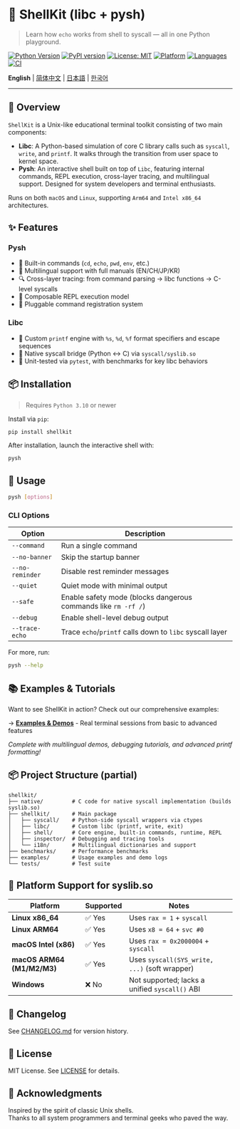 # 🐚 ShellKit (libc + pysh)

> Learn how `echo` works from shell to syscall — all in one Python playground.

[![Python Version](https://img.shields.io/badge/python-3.10%2B-blue)](https://www.python.org)
[![PyPI version](https://img.shields.io/pypi/v/shellkit)](https://pypi.org/project/shellkit/)
[![License: MIT](https://img.shields.io/badge/license-MIT-blue.svg)](./LICENSE)
[![Platform](https://img.shields.io/badge/platform-macOS%20%7C%20Linux-lightgrey)](https://github.com/pokeyaro/shellkit)
[![Languages](https://img.shields.io/badge/languages-EN%20%7C%20中文%20%7C%20日本語%20%7C%20한국어-brightgreen)](./examples/)
[![CI](https://github.com/pokeyaro/shellkit/actions/workflows/ci.yml/badge.svg?branch=master)](https://github.com/pokeyaro/shellkit/actions/workflows/ci.yml)

**English** | [简体中文](./README_zh.md) | [日本語](./README_ja.md) | [한국어](./README_ko.md)

---

## 📖 Overview

`ShellKit` is a Unix-like educational terminal toolkit consisting of two main components:

* **Libc**: A Python-based simulation of core C library calls such as `syscall`, `write`, and `printf`. It walks through the transition from user space to kernel space.
* **Pysh**: An interactive shell built on top of `Libc`, featuring internal commands, REPL execution, cross-layer tracing, and multilingual support. Designed for system developers and terminal enthusiasts.

Runs on both `macOS` and `Linux`, supporting `Arm64` and `Intel x86_64` architectures.


## ✨ Features

### Pysh

* 🧠 Built-in commands (`cd`, `echo`, `pwd`, `env`, etc.)
* 🧵 Multilingual support with full manuals (EN/CH/JP/KR)
* 🔍 Cross-layer tracing: from command parsing → libc functions → C-level syscalls
* 🧹 Composable REPL execution model
* 🔌 Pluggable command registration system

### Libc

* 📨 Custom `printf` engine with `%s`, `%d`, `%f` format specifiers and escape sequences
* 📜 Native syscall bridge (Python ↔ C) via `syscall/syslib.so`
* 🧪 Unit-tested via `pytest`, with benchmarks for key libc behaviors


## 📦 Installation

> Requires `Python 3.10` or newer

Install via `pip`:

```bash
pip install shellkit
```

After installation, launch the interactive shell with:

```bash
pysh
```


## 🚀 Usage

```bash
pysh [options]
```

### CLI Options

| Option          | Description                                                    |
| --------------- | -------------------------------------------------------------- |
| `--command`     | Run a single command                                           |
| `--no-banner`   | Skip the startup banner                                        |
| `--no-reminder` | Disable rest reminder messages                                 |
| `--quiet`       | Quiet mode with minimal output                                 |
| `--safe`        | Enable safety mode (blocks dangerous commands like `rm -rf /`) |
| `--debug`       | Enable shell-level debug output                                |
| `--trace-echo`  | Trace `echo`/`printf` calls down to `libc` syscall layer       |

For more, run:

```bash
pysh --help
```


## 📚 Examples & Tutorials

Want to see ShellKit in action? Check out our comprehensive examples:

→ **[Examples & Demos](./examples/README.md)** - Real terminal sessions from basic to advanced features

*Complete with multilingual demos, debugging tutorials, and advanced printf formatting!*


## 📦 Project Structure (partial)

```text
shellkit/
├── native/         # C code for native syscall implementation (builds syslib.so)
├── shellkit/       # Main package
│   ├── syscall/    # Python-side syscall wrappers via ctypes
│   ├── libc/       # Custom libc (printf, write, exit)
│   ├── shell/      # Core engine, built-in commands, runtime, REPL
│   ├── inspector/  # Debugging and tracing tools
│   └── i18n/       # Multilingual dictionaries and support
├── benchmarks/     # Performance benchmarks
├── examples/       # Usage examples and demo logs
└── tests/          # Test suite
```


## 🥉 Platform Support for syslib.so

| Platform                   | Supported  | Notes                                          |
| -------------------------- |------------| ---------------------------------------------- |
| **Linux x86\_64**          | ✅ Yes     | Uses `rax = 1` + `syscall`                     |
| **Linux ARM64**            | ✅ Yes     | Uses `x8 = 64` + `svc #0`                      |
| **macOS Intel (x86)**      | ✅ Yes     | Uses `rax = 0x2000004` + `syscall`             |
| **macOS ARM64 (M1/M2/M3)** | ✅ Yes     | Uses `syscall(SYS_write, ...)` (soft wrapper)  |
| **Windows**                | ❌ No      | Not supported; lacks a unified `syscall()` ABI |


## 📌 Changelog

See [CHANGELOG.md](./CHANGELOG.md) for version history.


## 📜 License

MIT License. See [LICENSE](./LICENSE) for details.


## 🤝 Acknowledgments

Inspired by the spirit of classic Unix shells. \
Thanks to all system programmers and terminal geeks who paved the way.
